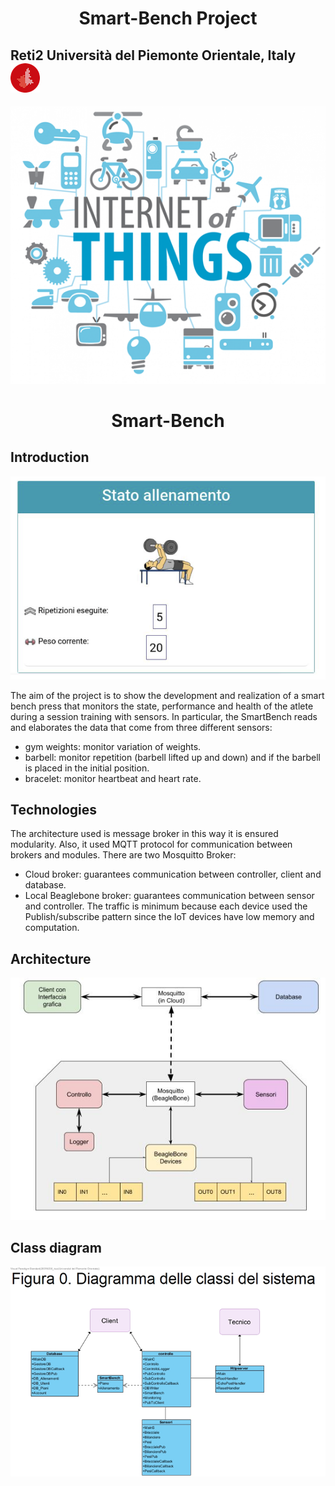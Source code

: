 <h1 align="center"> Smart-Bench Project  </h1>

## Reti2 Università del Piemonte Orientale, Italy ![logo](/img/logo.png)
![main](/img/firstpage.png)
<h1 align="center">  Smart-Bench   </h1>


## Introduction
![main](/img/atleta.png)

The aim of the project is to show the development and realization of a smart bench press that monitors the state, performance and health of the atlete during a session training with sensors.
In particular, the SmartBench reads and elaborates the data that come from three different sensors:
- gym weights: monitor variation of weights.
- barbell: monitor repetition (barbell lifted up and down) and if the barbell is placed in the initial position. 
- bracelet: monitor heartbeat and heart rate.

## Technologies
The architecture used is message broker in this way it is ensured modularity. Also, it used MQTT protocol for communication between brokers and modules.
There are two Mosquitto Broker: 
- Cloud broker: guarantees communication between controller, client and database.
- Local Beaglebone broker: guarantees communication between sensor and controller.
The traffic is minimum because each device used the Publish/subscribe pattern since the IoT devices have low memory and computation.

## Architecture
![resume](/img/structure.JPG)


## Class diagram
![diagram](/img/diagram.png)
